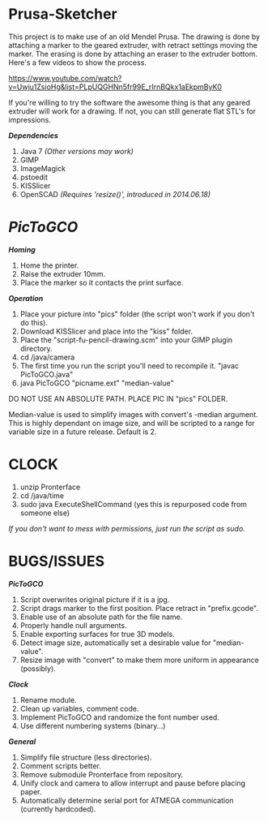 Prusa-Sketcher
===========

This project is to make use of an old Mendel Prusa. The drawing is done by attaching a marker to the geared extruder, with retract settings moving the marker. The erasing is done by attaching an eraser to the extruder bottom. Here's a few videos to show the process.

https://www.youtube.com/watch?v=Uwju1ZsioHg&list=PLpUQGHNn5fr99E_rIrnBQkx1aEkpmByK0

If you're willing to try the software the awesome thing is that any geared extruder will work for a drawing. If not, you can still generate flat STL's for impressions.

***Dependencies*** 

1. Java 7 *(Other versions may work)* 
2. GIMP
3. ImageMagick 
4. pstoedit 
5. KISSlicer 
6. OpenSCAD *(Requires 'resize()', introduced in 2014.06.18)*

***PicToGCO***
===========
***Homing***

1. Home the printer.
2. Raise the extruder 10mm.
3. Place the marker so it contacts the print surface.

***Operation***

1. Place your picture into "pics" folder (the script won't work if you don't do this).
2. Download KISSlicer and place into the "kiss" folder.
3. Place the "script-fu-pencil-drawing.scm" into your GIMP plugin directory.
4. cd /java/camera
5. The first time you run the script you'll need to recompile it. "javac PicToGCO.java"
5. java PicToGCO "picname.ext" "median-value" 

DO NOT USE AN ABSOLUTE PATH. PLACE PIC IN "pics" FOLDER.

Median-value is used to simplify images with convert's -median argument. This is highly dependant on image size, and will be scripted to a range for variable size in a future release. Default is 2.

CLOCK
===========
1. unzip Pronterface
2. cd /java/time
3. sudo java ExecuteShellCommand (yes this is repurposed code from someone else)

*If you don't want to mess with permissions, just run the script as sudo.*

BUGS/ISSUES
===========
***PicToGCO*** 

1. Script overwrites original picture if it is a jpg.
2. Script drags marker to the first position. Place retract in "prefix.gcode".
3. Enable use of an absolute path for the file name.
4. Properly handle null arguments.
5. Enable exporting surfaces for true 3D models.
6. Detect image size, automatically set a desirable value for "median-value".
7. Resize image with "convert" to make them more uniform in appearance (possibly).

***Clock***

1. Rename module.
2. Clean up variables, comment code.
3. Implement PicToGCO and randomize the font number used.
4. Use different numbering systems (binary...)

***General***

1. Simplify file structure (less directories).
2. Comment scripts better.
3. Remove submodule Pronterface from repository.
4. Unify clock and camera to allow interrupt and pause before placing paper.
5. Automatically determine serial port for ATMEGA communication (currently hardcoded).
